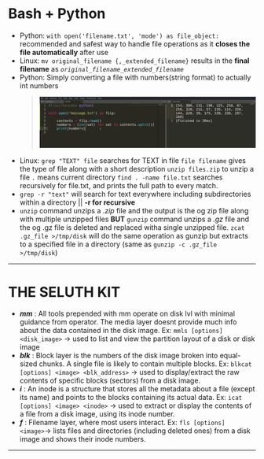 # Bash + Python
- Python: `with open('filename.txt', 'mode') as file_object:` recommended and safest way to handle file operations as it **closes the file automatically** after use
- Linux: `mv original_filename {,_extended_filename}` results in the **final filename** as *`original_filename_extended_filename`*
- Python: Simply converting a file with numbers(string format) to actually int numbers
  > ![John Hammond PicoCtf2022 #2](https://github.com/CBSINHA/Linux-Cybersecurity-ShortNotes/blob/main/Picture%20Uploads/pic1.png)
- Linux: `grep "TEXT" file` searches for TEXT in file `file filename` gives the type of file along with a short description `unzip files.zip` to unzip a file `.` means current directory `find . -name file.txt` searches recursively for file.txt, and prints the full path to every match.
- `grep -r "text"` will search for text everywhere including subdirectories within a directory || **-r for recursive**
- `unzip` command unzips a *.zip* file and the output is the og zip file along with multiple unzipped files **BUT** `gunzip` command unzips a *.gz* file and the og .gz file is deleted and replaced witha single unzipped file. `zcat .gz_file >/tmp/disk` will do the same operation as gunzip but extracts to a specified file in a directory (same as `gunzip -c .gz_file >/tmp/disk`)

 ----
# THE SELUTH KIT
+ ***mm*** : All tools prepended with mm operate on disk lvl with minimal guidance from operator. The media layer doesnt provide much info about the data contained in the disk image. Ex: `mmls [options] <disk_image>` -> used to list and view the partition layout of a disk or disk image
+ ***blk*** : Block layer is the numbers of the disk image broken into equal-sized chunks. A single file is likely to contain multiple blocks. Ex: `blkcat [options] <image> <blk_address>` -> used to display/extract the raw contents of specific blocks (sectors) from a disk image.
+ ***i*** : An inode is a structure that stores all the metadata about a file (except its name) and points to the blocks containing its actual data. Ex: `icat [options] <image> <inode>` -> used to extract or display the contents of a file from a disk image, using its inode number.
+ ***f*** : Filename layer, where most users interact. Ex: `fls [options] <image>`-> lists files and directories (including deleted ones) from a disk image and shows their inode numbers.

----
